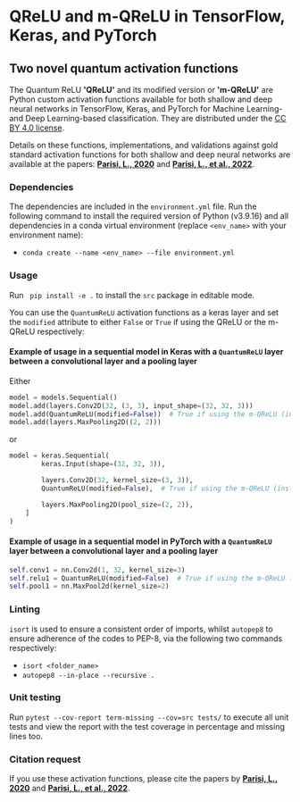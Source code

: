 # QReLU and m-QReLU in TensorFlow, Keras, and PyTorch
## Two novel quantum activation functions

The Quantum ReLU **'QReLU'** and its modified version or **'m-QReLU'** are Python custom activation functions available for both shallow and deep neural networks in TensorFlow, Keras, and PyTorch for Machine Learning- and Deep Learning-based classification. They are distributed under the [CC BY 4.0 license](http://creativecommons.org/licenses/by/4.0/).

Details on these functions, implementations, and validations against gold standard activation functions for both shallow and deep neural networks are available at the papers: **[Parisi, L., 2020](https://arxiv.org/abs/2010.08031)** and **[Parisi, L., et al., 2022](https://www.sciencedirect.com/science/article/abs/pii/S0957417421012483)**. 


### Dependencies

The dependencies are included in the `environment.yml` file. 
Run the following command to install the required version of Python (v3.9.16) and all dependencies in a conda virtual 
environment (replace `<env_name>` with your environment name):

- `conda create --name <env_name> --file environment.yml`


### Usage
Run ` pip install -e .` to install the `src` package in editable mode.

You can use the `QuantumReLU` activation functions as a keras layer and set the `modified` attribute to either `False` 
or `True` if using the QReLU or the m-QReLU respectively:

#### Example of usage in a sequential model in Keras with a `QuantumReLU` layer between a convolutional layer and a pooling layer

Either

```python
model = models.Sequential()
model.add(layers.Conv2D(32, (3, 3), input_shape=(32, 32, 3)))
model.add(QuantumReLU(modified=False))  # True if using the m-QReLU (instead of the QReLU)
model.add(layers.MaxPooling2D((2, 2)))
```

or

```python
model = keras.Sequential(
        keras.Input(shape=(32, 32, 3)),

        layers.Conv2D(32, kernel_size=(3, 3)),
        QuantumReLU(modified=False),  # True if using the m-QReLU (instead of the QReLU)

        layers.MaxPooling2D(pool_size=(2, 2)),
    ]
)
```

#### Example of usage in a sequential model in PyTorch with a `QuantumReLU` layer between a convolutional layer and a pooling layer

```python
self.conv1 = nn.Conv2d(1, 32, kernel_size=3)
self.relu1 = QuantumReLU(modified=False)  # True if using the m-QReLU (instead of the QReLU)
self.pool1 = nn.MaxPool2d(kernel_size=2)
```

### Linting
`isort` is used to ensure a consistent order of imports, whilst `autopep8` to ensure adherence of the codes to PEP-8, 
via the following two commands respectively:

- `isort <folder_name>`
- `autopep8 --in-place --recursive .`

### Unit testing
Run `pytest --cov-report term-missing --cov=src tests/` to execute all unit tests and view the report with the test 
coverage in percentage and missing lines too.

### Citation request

If you use these activation functions, please cite the papers by **[Parisi, L., 2020](https://arxiv.org/abs/2010.08031)** and **[Parisi, L., et al., 2022](https://www.sciencedirect.com/science/article/abs/pii/S0957417421012483)**.
